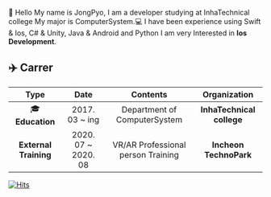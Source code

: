 :wave: Hello My name is JongPyo, I am a developer studying at InhaTechnical college
My major is ComputerSystem.:computer:
I have been experience using Swift & Ios, C# & Unity, Java & Android and Python
I am very Interested in **Ios Development**. 

## :airplane: Carrer
| Type | Date | Contents | Organization|
| :--: | :--: | :--: | :--: |
| :mortar_board: **Education** | 2017. 03 ~ ing | Department of ComputerSystem | **InhaTechnical college** |
| **External Training**| 2020. 07 ~ 2020. 08  | VR/AR Professional person Training | **Incheon TechnoPark** |


[![Hits](https://hits.seeyoufarm.com/api/count/incr/badge.svg?url=https%3A%2F%2Fgithub.com%2FJongPyoAhn%2FJongPyoAhn%2F&count_bg=%2379C83D&title_bg=%23555555&icon=&icon_color=%23E7E7E7&title=hits&edge_flat=false)](https://hits.seeyoufarm.com)
